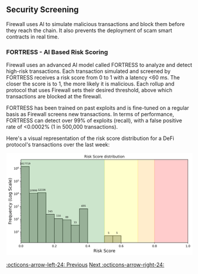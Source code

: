 
## Security Screening

Firewall uses Al to simulate malicious transactions and block them before they reach the chain. It also prevents the deployment of scam smart contracts in real time.


### FORTRESS - AI Based Risk Scoring

Firewall uses an advanced AI model called FORTRESS to analyze and detect high-risk transactions. Each transaction simulated and screened by FORTRESS receives a risk score from 0 to 1 with a latency <60 ms. The closer the score is to 1, the more likely it is malicious. Each rollup and protocol that uses Firewall sets their desired threshold, above which transactions are blocked at the firewall.

FORTRESS has been trained on past exploits and is fine-tuned on a regular basis as Firewall screens new transactions. In terms of performance, FORTRESS can detect over 99% of exploits (recall), with a false positive rate of <0.0002% (1 in 500,000 transactions).

Here's a visual representation of the risk score distribution for a DeFi protocol's transactions over the last week:


![fortress_risk_score](fortress.png)



[:octicons-arrow-left-24: Previous](forta-firewall-why-transaction-screening.md) [Next :octicons-arrow-right-24:](forta-firewall-scam-prevention.md)